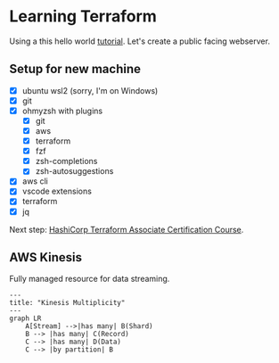 # Learning Terraform 

Using a this hello world [tutorial](https://youtu.be/SLB_c_ayRMo). Let's create a public facing webserver.

## Setup for new machine

- [x] ubuntu wsl2 (sorry, I'm on Windows)
- [x] git
- [x] ohmyzsh with plugins
  - [x] git
  - [x] aws
  - [x] terraform
  - [x] fzf
  - [x] zsh-completions
  - [x] zsh-autosuggestions
- [x] aws cli
- [x] vscode extensions
- [x] terraform
- [x] jq

Next step: [HashiCorp Terraform Associate Certification Course](https://youtu.be/V4waklkBC38).

## AWS Kinesis

Fully managed resource for data streaming.

```mermaid
---
title: "Kinesis Multiplicity"
---
graph LR
    A[Stream] -->|has many| B(Shard)
    B --> |has many| C(Record)
    C --> |has many| D(Data)
    C --> |by partition| B
```

